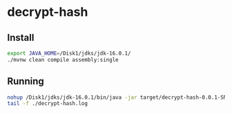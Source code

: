 # decrypt-hash

## Install

```bash
export JAVA_HOME=/Disk1/jdks/jdk-16.0.1/
./mvnw clean compile assembly:single
```

## Running

```bash
nohup /Disk1/jdks/jdk-16.0.1/bin/java -jar target/decrypt-hash-0.0.1-SNAPSHOT-jar-with-dependencies.jar > ./decrypt-hash.log &
tail -f ./decrypt-hash.log
```
